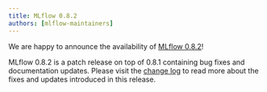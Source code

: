 ```yaml
---
title: MLflow 0.8.2
authors: [mlflow-maintainers]
---
```


We are happy to announce the availability of [MLflow 0.8.2](https://github.com/mlflow/mlflow/releases/tag/v0.8.2)!

MLflow 0.8.2 is a patch release on top of 0.8.1 containing bug fixes and documentation updates. Please visit the [change log](https://github.com/mlflow/mlflow/blob/master/CHANGELOG.rst#082-2019-01-28) to read more about the fixes and updates introduced in this release.
